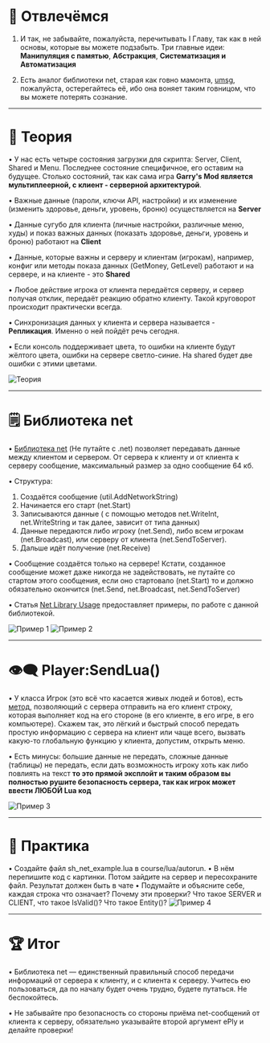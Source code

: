 🎲 Отвлечёмся
===========================================
1) И так, не забывайте, пожалуйста, перечитывать I Главу, так как в ней основы, которые вы можете подзабыть. Три главные идеи: __Манипуляция с памятью__, __Абстракция__, __Систематизация и Автоматизация__

2) Есть аналог библиотеки net, старая как говно мамонта, [umsg](https://wiki.facepunch.com/gmod/umsg), пожалуйста, остерегайтесь её, ибо она воняет таким говницом, что вы можете потерять сознание.
______________________________________________________________________________

📄 Теория
===========================================
• У нас есть четыре состояния загрузки для скрипта: Server, Client, Shared и Menu. Последнее состояние специфичное, его оставим на будущее. Столько состояний, так как сама игра __Garry's Mod является мультиплеерной, с клиент - серверной архитектурой__. 

• Важные данные (пароли, ключи API, настройки) и их изменение (изменить здоровье, деньги, уровень, броню) осуществляется на __Server__ 

• Данные сугубо для клиента (личные настройки, различные меню, худы) и показ важных данных (показать здоровье, деньги, уровень и броню) работают на __Client__

• Данные, которые важны и серверу и клиентам (игрокам), например, конфиг или методы показа данных (GetMoney, GetLevel) работают и на сервере, и на клиенте - это __Shared__

• Любое действие игрока от клиента передаётся серверу, и сервер получая отклик, передаёт реакцию обратно клиенту. Такой круговорот происходит практически всегда.

• Синхронизация данных у клиента и сервера называется - __Репликация__.  Именно о ней пойдёт речь сегодня.

• Если консоль поддерживает цвета, то ошибки на клиенте будут жёлтого цвета, ошибки на сервере светло-синие. На shared будет две ошибки с этими цветами.

![Теория](https://i.imgur.com/UykDMn4.png)
______________________________________________________________________________
🗒 Библиотека net
=============================================
• [Библиотека net](https://wiki.facepunch.com/gmod/net) (Не путайте с .net) позволяет передавать данные между клиентом и сервером. От сервера к клиенту и от клиента к серверу сообщение, максимальный размер за одно сообщение 64 кб. 

• Структура: 

1. Создаётся сообщение (util.AddNetworkString)
2. Начинается его старт (net.Start) 
3. Записываются данные ( с помощью методов net.WriteInt, net.WriteString и так далее, зависит от типа данных) 
4. Данные передаются либо игроку (net.Send), либо всем игрокам (net.Broadcast), или серверу от клиента (net.SendToServer). 
5. Дальше идёт получение (net.Receive)

• Сообщение создаётся только на сервере! Кстати, созданное сообщение может даже никогда не задействовать, не путайте со стартом этого сообщения, если оно стартовало (net.Start) то и должно обязательно окончится (net.Send, net.Broadcast, net.SendToServer)

• Статья [Net Library Usage](https://wiki.facepunch.com/gmod/Net_Library_Usage) предоставляет примеры, по работе с данной библиотекой.

![Пример 1](https://i.imgur.com/UTZAFN1.png)
![Пример 2](https://i.imgur.com/Y5vjLp3.png)
______________________________________________________________________________
👁‍🗨 Player:SendLua()
=============================================
• У класса Игрок (это всё что касается живых людей и ботов), есть [метод](https://wiki.facepunch.com/gmod/Player:SendLua), позволяющий с сервера отправить на его клиент строку, которая выполняет код на его стороне (в его клиенте, в его игре, в его компьютере). Скажем так, это лёгкий и быстрый способ передать простую информацию с сервера на клиент или чаще всего, вызвать какую-то глобальную функцию у клиента, допустим, открыть меню.

• Есть минусы: большие данные не передать, сложные данные (таблицы) не передать, если дать возможность игроку хоть как либо повлиять на текст __то это прямой эксплойт и таким образом вы полностью рушите безопасность сервера, так как игрок может ввести ЛЮБОЙ Lua код__

![Пример 3](https://i.imgur.com/NzRDDtF.png)
______________________________________________________________________________

🔺 Практика
=============================================
• Создайте файл sh_net_example.lua в course/lua/autorun.
• В нём перепишите код с картинки. Потом зайдите на сервер и пересохраните файл. Результат должен быть в чате
• Подумайте и объясните себе, каждая строка что означает? Почему эти проверки? Что такое SERVER и CLIENT, что такое IsValid()? Что такое Entity()?
![Пример 4](https://i.imgur.com/gAzRmCA.png)
______________________________________________________________________________
🏆 Итог
=============================================
• Библиотека net — единственный правильный способ передачи информаций от сервера к клиенту, и с клиента к серверу. Учитесь ею пользоваться, да по началу будет очень трудно, будете путаться. Не беспокойтесь.

• Не забывайте про безопасность со стороны приёма net-сообщений от клиента к серверу, обязательно указывайте второй аргумент ePly и делайте проверки! 
